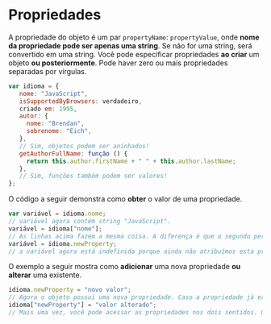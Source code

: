 # Propriedades

A propriedade do objeto é um par `propertyName`: `propertyValue`, onde **nome da propriedade pode ser apenas uma string**. Se não for uma string, será convertido em uma string. Você pode especificar propriedades **ao criar** um objeto **ou posteriormente**. Pode haver zero ou mais propriedades separadas por vírgulas.

```js
var idioma = {
   nome: "JavaScript",
   isSupportedByBrowsers: verdadeiro,
   criado em: 1995,
   autor: {
     nome: "Brendan",
     sobrenome: "Eich",
   },
   // Sim, objetos podem ser aninhados!
   getAuthorFullName: função () {
     return this.author.firstName + " " + this.author.lastName;
   },
   // Sim, funções também podem ser valores!
};
```

O código a seguir demonstra como **obter** o valor de uma propriedade.

```js
var variável = idioma.nome;
// variável agora contém string "JavaScript".
variável = idioma["nome"];
// As linhas acima fazem a mesma coisa. A diferença é que o segundo permite usar literalmente qualquer string como nome de propriedade, mas é menos legível.
variável = idioma.newProperty;
// a variável agora está indefinida porque ainda não atribuímos esta propriedade.
```

O exemplo a seguir mostra como **adicionar** uma nova propriedade **ou alterar** uma existente.

```js
idioma.newProperty = "novo valor";
// Agora o objeto possui uma nova propriedade. Caso a propriedade já exista, seu valor será substituído.
idioma["newProperty"] = "valor alterado";
// Mais uma vez, você pode acessar as propriedades nos dois sentidos. O primeiro (notação de ponto) é recomendado.
```
